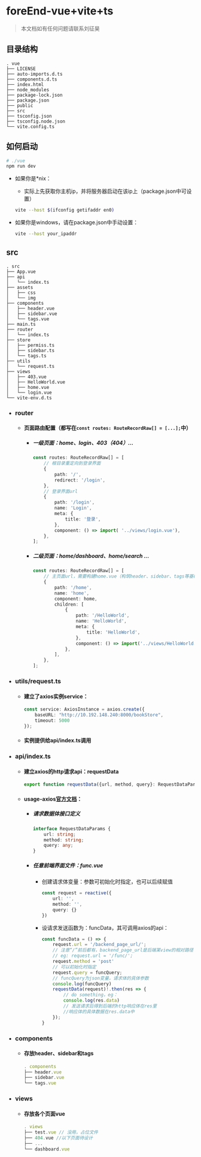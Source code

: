 # foreEnd-vue+vite+ts

> 本文档如有任何问题请联系刘征昊

## 目录结构

```
. vue
├── LICENSE
├── auto-imports.d.ts
├── components.d.ts
├── index.html
├── node_modules
├── package-lock.json
├── package.json
├── public
├── src
├── tsconfig.json
├── tsconfig.node.json
└── vite.config.ts
```

## 如何启动

```sh
# ./vue
npm run dev
```

+ 如果你是*nix：

    + 实际上先获取你主机ip，并将服务器启动在该ip上（package.json中可设置）

    ```sh
    vite --host $(ifconfig getifaddr en0)
    ```

+ 如果你是windows，请在package.json中手动设置：

    ```sh
    vite --host your_ipaddr
    ```

## src

```
. src
├── App.vue
├── api
│   └── index.ts
├── assets
│   ├── css
│   └── img
├── components
│   ├── header.vue
│   ├── sidebar.vue
│   └── tags.vue
├── main.ts
├── router
│   └── index.ts
├── store
│   ├── permiss.ts
│   ├── sidebar.ts
│   └── tags.ts
├── utils
│   └── request.ts
├── views
│   ├── 403.vue
│   ├── HelloWorld.vue
│   ├── home.vue
│   └── login.vue
└── vite-env.d.ts
```

+ ### router

    + #### 页面路由配置（都写在`const routes: RouteRecordRaw[] = [...];`中）

        + ##### 一级页面：home、login、403（404）... 

            ```typescript
            const routes: RouteRecordRaw[] = [
            	// 根目录重定向到登录界面    
                {
                    path: '/',
                    redirect: '/login',
                },
                // 登录界面url
                {
                    path: '/login',
                    name: 'Login',
                    meta: {
                        title: '登录',
                    },
                    component: () => import( '../views/login.vue'),
                },
            ];
            ```

        + ##### 二级页面：home/dashboard、home/search ...

            ```typescript
            const routes: RouteRecordRaw[] = [
            	// 主页面url，需要构建home.vue（构筑header、sidebar、tags等基础组建的页面）    
            	{
                    path: '/home',
                    name: 'home',
                    component: home,
                    children: [
                        {
                            path: '/HelloWorld',
                            name: 'HelloWorld',
                            meta: {
                                title: 'HelloWorld',
                            },
                            component: () => import('../views/HelloWorld.vue'),
                        },
                    ],
                },
            ];
            ```
    
+ ### utils/request.ts

    + #### 建立了axios实例service：

        ```typescript
        const service: AxiosInstance = axios.create({
            baseURL: "http://10.192.148.240:8000/bookStore",
            timeout: 5000
        });
        ```

    + ####  实例提供给api/index.ts调用

+ ### api/index.ts

    + #### 建立axios的http请求api：requestData

        ```typescript
        export function requestData({url, method, query}: RequestDataParams): Promise<AxiosResponse<any, any>> | undefined
        ```

    + #### usage-axios[官方文档](https://axios-http.com/zh/docs/intro)：

        + ##### 请求数据体接口定义

            ```typescript
            interface RequestDataParams {
                url: string;
                method: string;
                query: any;
            }
            ```

        + ##### 任意前端界面文件：func.vue

            + 创建请求体变量：参数可初始化时指定，也可以后续赋值

                ```typescript
                const request = reactive({
                    url: '',
                    method: '',
                    query: {}
                })
                ```

            + 设请求发送函数为：funcData，其可调用axios的api：

                ```typescript
                const funcData = () => {
                    request.url = '/backend_page_url/';
                	// 注意“/”前后都有，backend_page_url是后端某view的相对路径
                    // eg: request.url = '/func/';
                    request.method = 'post'
                    // 可以初始化时指定
                    request.query = funcQuery;
                	// funcQuery为json变量，请求体的具体参数
                    console.log(funcQuery)
                    requestData(request)!.then(res => {
                		// do something，eg：
                   	 	console.log(res.data)
                        // 发送请求后得到后端的http响应体在res里
                        //响应体的具体数据在res.data中
                    });
                }
                ```

+ ### components

    + #### 存放header、sidebar和tags

        ```typescript
        . components
        ├── header.vue
        ├── sidebar.vue
        └── tags.vue
        ```

+ ### views

    + #### 存放各个页面vue

        ```typescript
        . views
        ├── test.vue // 没用，占位文件
        ├── 404.vue //以下页面待设计
        ├── ...
        └── dashboard.vue
        ```

        